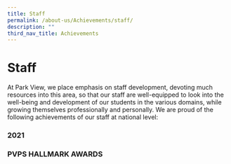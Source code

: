 ```yaml
---
title: Staff
permalink: /about-us/Achievements/staff/
description: ""
third_nav_title: Achievements
---
```

# **Staff**

At Park View, we place emphasis on staff development, devoting much resources into this area, so that our staff are well-equipped to look into the well-being and development of our students in the various domains, while growing themselves professionally and personally. We are proud of the following achievements of our staff at national level:

### 2021

### PVPS HALLMARK AWARDS